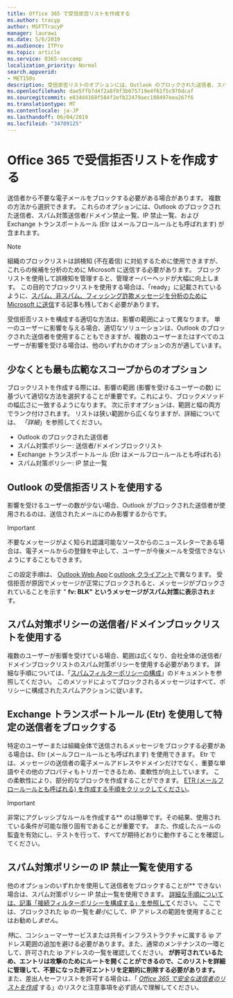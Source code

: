 ```yaml
---
title: Office 365 で受信拒否リストを作成する
ms.author: tracyp
author: MSFTTracyP
manager: laurawi
ms.date: 5/6/2019
ms.audience: ITPro
ms.topic: article
ms.service: O365-seccomp
localization_priority: Normal
search.appverid:
- MET150s
description: 受信拒否リストのオプションには、Outlook のブロックされた送信者、スパム対策送信者/ドメイン禁止リスト、IP 禁止一覧、および Exchange トランスポートルール (Etr) がメールフロールールとも呼ばれます。
ms.openlocfilehash: dae5ffb7d4f2a8f8f3b675719e4f61f5c970dcaf
ms.sourcegitcommit: e834d4168f584f2efb22479aec108497eea267f6
ms.translationtype: MT
ms.contentlocale: ja-JP
ms.lasthandoff: 06/04/2019
ms.locfileid: "34709125"
---
```

# <a name="create-block-sender-lists-in-office-365"></a>Office 365 で受信拒否リストを作成する

送信者から不要な電子メールをブロックする必要がある場合があります。 複数の方法から選択できます。 これらのオプションには、Outlook のブロックされた送信者、スパム対策送信者/ドメイン禁止一覧、IP 禁止一覧、および Exchange トランスポートルール (Etr はメールフロールールとも呼ばれます) が含まれます。

> [!NOTE]
> 組織のブロックリストは誤検知 (不在着信) に対処するために使用できますが、これらの候補を分析のために Microsoft に送信する必要があります。 ブロックリストを使用して誤検知を管理すると、管理オーバーヘッドが大幅に向上します。 この目的でブロックリストを使用する場合は、「ready」に記載されているように、[スパム、非スパム、フィッシング詐欺メッセージを分析のために Microsoft に送信](https://docs.microsoft.com/en-us/office365/SecurityCompliance/submit-spam-non-spam-and-phishing-scam-messages-to-microsoft-for-analysis)する記事も残しておく必要があります。

受信拒否リストを構成する適切な方法は、影響の範囲によって異なります。 単一のユーザーに影響を与える場合、適切なソリューションは、Outlook のブロックされた送信者を使用することもできますが、複数のユーザーまたはすべてのユーザーが影響を受ける場合は、他のいずれかのオプションの方が適しています。

## <a name="options-from-least-to-broadest-scope"></a>少なくとも最も広範なスコープからのオプション

ブロックリストを作成する際には、影響の範囲 (影響を受けるユーザーの数) に基づいて適切な方法を選択することが重要です。これにより、ブロックメソッドの幅広さに一致するようになります。 次に示すオプションは、範囲と幅の両方でランク付けされます。 リストは狭い範囲から広くなりますが、詳細については、 *「詳細*」を参照してください。

- Outlook のブロックされた送信者
- スパム対策ポリシー: 送信者/ドメインブロックリスト
- Exchange トランスポートルール (Etr はメールフロールールとも呼ばれる)
- スパム対策ポリシー: IP 禁止一覧

## <a name="use-outlook-blocked-senders"></a>Outlook の受信拒否リストを使用する

影響を受けるユーザーの数が少ない場合、Outlook がブロックされた送信者が使用されるのは、送信されたメールにのみ影響するからです。

> [!IMPORTANT]
> 不要なメッセージがよく知られ認識可能なソースからのニュースレターである場合は、電子メールからの登録を中止して、ユーザーが今後メールを受信できないようにすることもできます。

この設定手順は、 [Outlook Web App](https://support.office.com/en-us/article/block-or-allow-junk-email-settings-48c9f6f7-2309-4f95-9a4d-de987e880e46)と[outlook クライアント](https://support.office.com/en-us/article/overview-of-the-junk-email-filter-5ae3ea8e-cf41-4fa0-b02a-3b96e21de089)で異なります。 受信拒否が原因でメッセージが正常にブロックされると、メッセージがブロックされていることを示す " **fv: BLK" というメッセージがスパム対策に表示され**ます。

## <a name="use-anti-spam-policy-senderdomain-block-lists"></a>スパム対策ポリシーの送信者/ドメインブロックリストを使用する

複数のユーザーが影響を受けている場合、範囲は広くなり、会社全体の送信者/ドメインブロックリストのスパム対策ポリシーを使用する必要があります。 詳細な手順については、「[スパムフィルターポリシーの構成](https://docs.microsoft.com/en-us/office365/securitycompliance/configure-your-spam-filter-policies)」のドキュメントを参照してください。 このメソッドによってブロックされるメッセージはすべて、ポリシーに構成されたスパムアクションに従います。

## <a name="use-exchange-transport-rules-etrs-to-block-specific-senders"></a>Exchange トランスポートルール (Etr) を使用して特定の送信者をブロックする

特定のユーザーまたは組織全体で送信されるメッセージをブロックする必要がある場合は、Etr (メールフロールールとも呼ばれます) を使用できます。 Etr では、メッセージの送信者の電子メールアドレスやドメインだけでなく、重要な単語やその他のプロパティもトリガーできるため、柔軟性が向上しています。 この柔軟性により、部分的なブロックを作成することができます。 [ETR (メールフロールールとも呼ばれる) を作成する手順をクリックしてください](https://docs.microsoft.com/en-us/office365/SecurityCompliance/use-mail-flow-rules-to-set-the-spam-confidence-level-scl-in-messages)。

> [!IMPORTANT]
> 非常にアグレッシブなルールを作成する** のは簡単です。その結果、使用されている条件が可能な限り固有であることが重要です。 また、作成したルールの監査を有効にし、テストを行って、すべてが期待どおりに動作することを確認してください。

## <a name="use-anti-spam-policy-ip-block-lists"></a>スパム対策ポリシーの IP 禁止一覧を使用する

他のオプションのいずれかを使用して送信者をブロックすることが** できない場合は、スパム対策ポリシー IP 禁止一覧を使用できます。 [詳細な手順については、記事「接続フィルターポリシーを構成する」を参照して](https://docs.microsoft.com/en-us/office365/securitycompliance/configure-the-connection-filter-policy)ください。 ここでは、ブロックされた ip の一覧を*最小*にして、IP アドレスの範囲を使用することはお勧めし*ません*。

*特*に、コンシューマーサービスまたは共有インフラストラクチャに属する ip アドレス範囲の追加を避ける必要があります。また、通常のメンテナンスの一環として、許可された ip アドレスの一覧を確認してください。 **が許可されているため、エントリは攻撃のためにルートを開くことができるので、このリストを詳細に管理して、不要になった許可エントリを定期的に削除する必要があります。** また、差出人セーフリストを許可する場合は、「 *[Office 365 で安全な送信者のリストを作成](create-safe-sender-lists-in-office-365.md)* する」のリスクと注意事項を必ず読んで理解してください。